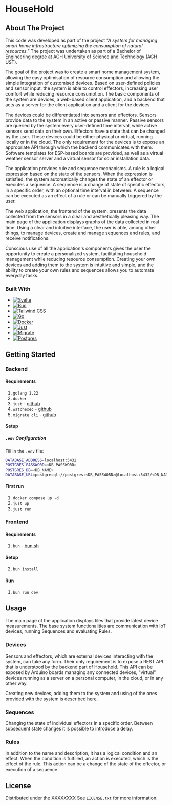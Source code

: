 # HouseHold
## About The Project
This code was developed as part of the project _"A system for managing smart home infrastructure optimizing the consumption of natural resources."_ The project was undertaken as part of a Bachelor of Engineering degree at AGH University of Science and Technology (AGH UST).

The goal of the project was to create a smart home management system, allowing the easy optimisation of resource consumption and allowing the simple integration of customised devices. Based on user-defined policies and sensor input, the system is able to control effectors, increasing user comfort while reducing resource consumption. The basic components of the system are devices, a web-based client application, and a backend that acts as a server for the client application and a client for the devices.

The devices could be differentiated into sensors and effectors. Sensors provide data to the system in an active or passive manner. Passive sensors are queried by the system every user-defined time interval, while active sensors send data on their own. Effectors have a state that can be changed by the user. These devices could be either physical or virtual, running locally or in the cloud. The only requirement for the devices is to expose an appropriate API through which the backend communicates with them. Software templates for ESP-based boards are provided, as well as a virtual weather sensor server and a virtual sensor for solar installation data.

The application provides rule and sequence mechanisms. A rule is a logical expression based on the state of the sensors. When the expression is satisfied, the system automatically changes the state of an effector or executes a sequence. A sequence is a change of state of specific effectors, in a specific order, with an optional time interval in between. A sequence can be executed as an effect of a rule or can be manually triggered by the user. 

The web application, the frontend of the system, presents the data collected from the sensors in a clear and aesthetically pleasing way. The main page of the application displays graphs of the data collected in real time. Using a clear and intuitive interface, the user is able, among other things, to manage devices, create and manage sequences and rules, and receive notifications.

Conscious use of all the application's components gives the user the opportunity to create a personalized system, facilitating household management while reducing resource consumption. Creating your own devices and adding them to the system is intuitive and simple, and the ability to create your own rules and sequences allows you to automate everyday tasks.

### Built With

* [![Svelte][Svelte.dev]][Svelte-url]
* [![Bun][Bun.dev]][Bun-url]
* [![Tailwind CSS][Tailwind.dev]][Tailwind-url]
* [![Go][Go.dev]][Go-url]
* [![Docker][Docker.dev]][Docker-url]
* [![Just][Just.dev]][Just-url]
* [![Migrate][Migrate.dev]][Migrate-url]
* [![Postgres][Postgres.dev]][Postgres-url]

## Getting Started

### Backend

#### Requirements

1. `golang 1.22`
2. `docker`
3. `just` - [github](https://github.com/casey/just)
4. `watchexec` - [github](https://github.com/watchexec/watchexec)
5. `migrate cli` - [github](https://github.com/golang-migrate/migrate)

#### Setup

##### `.env` Configuration
Fill in the `.env` file:
```bash
DATABASE_ADDRESS=localhost:5432
POSTGRES_PASSWORD=<DB_PASSWORD>
POSTGRES_DB=<DB_NAME>
DATABASE_URL=postgresql://postgres:<DB_PASSWORD>@localhost:5432/<DB_NAME>?sslmode=disable
```

#### First run
1. `docker compose up -d`
2. `just up`
3. `just run`

### Frontend
#### Requirements

1. `bun` - [bun.sh](https://bun.sh/)

#### Setup

2. `bun install`

#### Run

1. `bun run dev`

## Usage
The main page of the application displays tiles that provide latest device measurements. The base system functionalities are communication with IoT devices, running Sequences and evaluating Rules.
### Devices
Sensors and effectors, which are external devices interacting with the system, can take any form. Their only requirement is to expose a REST API that is understood by the backend part of Household. This API can be exposed by Arduino boards managing any connected devices, "virtual" devices running as a server on a personal computer, in the cloud, or in any other way.

Creating new devices, adding them to the system and using of the ones provided with the system is described [here](sensors/README.md).
### Sequences
Changing the state of individual effectors in a specific order. Between subsequent state changes it is possible to introduce a delay.
### Rules
In addition to the name and description, it has a logical condition and an effect. When the condition is
fulfilled, an action is executed, which is the effect of the rule. This action can be a change of the
state of the effector, or execution of a sequence.

## License

Distributed under the XXXXXXXX See `LICENSE.txt` for more information.

[Bun.dev]: https://img.shields.io/badge/Bun-4A4A55?style=for-the-badge&logo=bun&logoColor=ffffff
[Bun-url]: https://bun.sh/

[Tailwind.dev]: https://img.shields.io/badge/Tailwind%20CSS-4A4A55?style=for-the-badge&logo=tailwindcss&logoColor=38B2AC
[Tailwind-url]: https://tailwindcss.com/

[Go.dev]: https://img.shields.io/badge/Go-4A4A55?style=for-the-badge&logo=go&logoColor=00ADD8
[Go-url]: https://go.dev/

[Docker.dev]: https://img.shields.io/badge/Docker-4A4A55?style=for-the-badge&logo=docker&logoColor=2496ED
[Docker-url]: https://www.docker.com/

[Just.dev]: https://img.shields.io/badge/Just-4A4A55?style=for-the-badge&logo=just&logoColor=ffffff
[Just-url]: https://github.com/casey/just

[Migrate.dev]: https://img.shields.io/badge/Migrate-4A4A55?style=for-the-badge&logo=postgresql&logoColor=336791
[Migrate-url]: https://github.com/golang-migrate/migrate

[Postgres.dev]: https://img.shields.io/badge/Postgres-4A4A55?style=for-the-badge&logo=postgresql&logoColor=336791
[Postgres-url]: https://www.postgresql.org/

[Svelte.dev]: https://img.shields.io/badge/Svelte-4A4A55?style=for-the-badge&logo=svelte&logoColor=FF3E00 
[Svelte-url]: https://svelte.dev/
